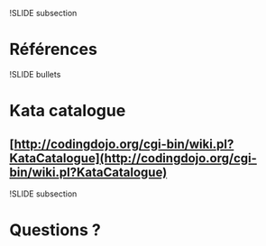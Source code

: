 ﻿!SLIDE subsection
# Références

!SLIDE bullets
# Kata catalogue
## [http://codingdojo.org/cgi-bin/wiki.pl?KataCatalogue](http://codingdojo.org/cgi-bin/wiki.pl?KataCatalogue)

!SLIDE subsection
# Questions ?
